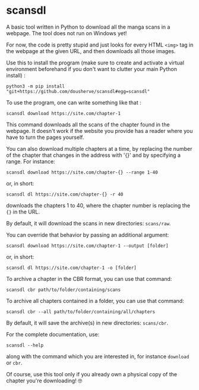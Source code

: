 # scansdl
A basic tool written in Python to download all the manga scans in a webpage. The tool does not run on Windows yet!

For now, the code is pretty stupid and just looks for every HTML `<img>` tag in the webpage at the given URL, and then downloads all those images.

Use this to install the program (make sure to create and activate a virtual environment beforehand if you don't want to clutter your main Python install) :

```console
python3 -m pip install "git+https://github.com/dousherve/scansdl#egg=scansdl"
```

To use the program, one can write something like that :

```console
scansdl download https://site.com/chapter-1
```

This command downloads all the scans of the chapter found in the webpage. It doesn't work if the website you provide has a reader where you have to turn the pages yourself.

You can also download multiple chapters at a time, by replacing the number of the chapter that changes in the address with '{}' and by specifying a range. For instance:

```console
scansdl download https://site.com/chapter-{} --range 1-40
```
or, in short:
```console
scansdl dl https://site.com/chapter-{} -r 40
```

downloads the chapters 1 to 40, where the chapter number is replacing the `{}` in the URL.

By default, it will download the scans in new directories: `scans/raw`.  

You can override that behavior by passing an additional argument:

```console
scansdl download https://site.com/chapter-1 --output [folder]
```
or, in short:
```console
scansdl dl https://site.com/chapter-1 -o [folder]
```

To archive a chapter in the CBR format, you can use that command:

```console
scansdl cbr path/to/folder/containing/scans
```

To archive all chapters contained in a folder, you can use that command:

```console
scansdl cbr --all path/to/folder/containing/all/chapters
```

By default, it will save the archive(s) in new directories: `scans/cbr`.  

For the complete documentation, use:

```console
scansdl --help
```
along with the command which you are interested in, for instance `download` or `cbr`.

Of course, use this tool only if you already own a physical copy of the chapter you're downloading! 🤓
